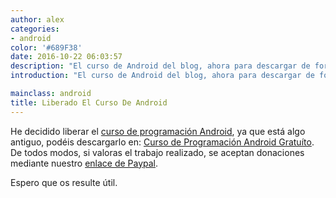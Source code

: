 ```yaml
---
author: alex
categories:
- android
color: '#689F38'
date: 2016-10-22 06:03:57
description: "El curso de Android del blog, ahora para descargar de forma gratuíta"
introduction: "El curso de Android del blog, ahora para descargar de forma gratuíta"

mainclass: android
title: Liberado El Curso De Android
---
```


He decidido liberar el [curso de programación Android](https://elbauldelprogramador.com/curso-programacion-android/ "Curso de Programación en Android"), ya que está algo antiguo, podéis descargarlo en: <a href="http://elbauldelprogramador.com/pdfs/PaqueteProgramacionAndroid.zip" id="androidCourse">Curso de Programación Android Gratuíto</a>. De todos modos, si valoras el trabajo realizado, se aceptan donaciones mediante nuestro [enlace de Paypal](https://www.paypal.me/elbaul).

Espero que os resulte útil.



<!--more--><!--ad-->
